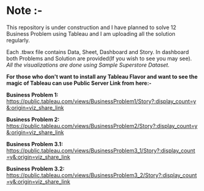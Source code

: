 # Note :-
This repository is under construction and I have planned to solve 12 Business Problem using Tableau and I am uploading all the solution regularly.

Each .tbwx file contains Data, Sheet, Dashboard and Story. In dashboard both Problems and Solution are provided(If you wish to see you may see). *All the visualizations are done using Sample Superstore Dataset.*

**For those who don't want to install any Tableau Flavor and want to see the magic of Tableau can use Public Server Link from here:-**

**Business Problem 1:** https://public.tableau.com/views/BusinessProblem1/Story?:display_count=y&:origin=viz_share_link

**Business Problem 2:** https://public.tableau.com/views/BusinessProblem2/Story?:display_count=y&:origin=viz_share_link

**Business Problem 3.1:** https://public.tableau.com/views/BusinessProblem3_1/Story?:display_count=y&:origin=viz_share_link

**Business Problem 3.2:** https://public.tableau.com/views/BusinessProblem3_2/Story?:display_count=y&:origin=viz_share_link
